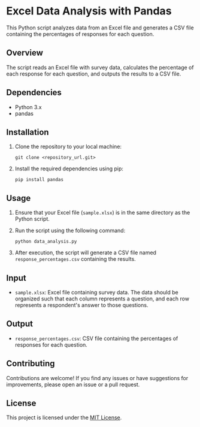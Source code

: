 # Excel Data Analysis with Pandas

This Python script analyzes data from an Excel file and generates a CSV file containing the percentages of responses for each question.

## Overview

The script reads an Excel file with survey data, calculates the percentage of each response for each question, and outputs the results to a CSV file.

## Dependencies

- Python 3.x
- pandas

## Installation

1. Clone the repository to your local machine:

    ```
    git clone <repository_url.git>
    ```

2. Install the required dependencies using pip:

    ```
    pip install pandas
    ```

## Usage

1. Ensure that your Excel file (`sample.xlsx`) is in the same directory as the Python script.
2. Run the script using the following command:

    ```
    python data_analysis.py
    ```

3. After execution, the script will generate a CSV file named `response_percentages.csv` containing the results.

## Input

- `sample.xlsx`: Excel file containing survey data. The data should be organized such that each column represents a question, and each row represents a respondent's answer to those questions.

## Output

- `response_percentages.csv`: CSV file containing the percentages of responses for each question.

## Contributing

Contributions are welcome! If you find any issues or have suggestions for improvements, please open an issue or a pull request.

## License

This project is licensed under the [MIT License](LICENSE).
